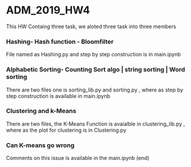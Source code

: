# ADM_2019_HW4
This HW Containg three task, we aloted three task into three members

### Hashing- Hash function - Bloomfilter

File named as Hashing.py and step by step construction is in main.ipynb

### Alphabetic Sorting- Counting Sort algo | string sorting | Word sorting

There are two files one is sorting_lib.py and sorting.py , where as step by step construction is available in main.ipynb

### Clustering and k-Means

There are two files, the K-Means Function is avaialble in clustering_lib.py , where as the plot for clustering is in Clustering.py

### Can K-means go wrong

Comments on this issue is available in the main.ipynb (end)
